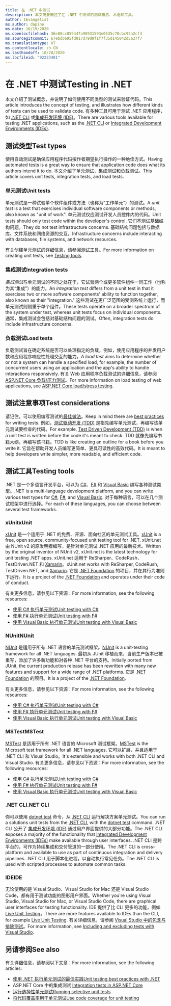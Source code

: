 ```yaml
---
title: 在 .NET 中测试
description: 本文简要概述了在 .NET 中测试的测试概念、术语和工具。
author: IEvangelist
ms.author: dapine
ms.date: 10/19/2020
ms.openlocfilehash: 36e88cc059447a98931593e0535c70cbc92a2cf4
ms.sourcegitcommit: 67ebdb695fd017d79d9f1f7f35d145042d5a37f7
ms.translationtype: HT
ms.contentlocale: zh-CN
ms.lasthandoff: 10/20/2020
ms.locfileid: "92223481"
---
```

# <a name="testing-in-net"></a><span data-ttu-id="603e3-103">在 .NET 中测试</span><span class="sxs-lookup"><span data-stu-id="603e3-103">Testing in .NET</span></span>

<span data-ttu-id="603e3-104">本文介绍了测试概念，并说明了如何使用不同类型的测试来验证代码。</span><span class="sxs-lookup"><span data-stu-id="603e3-104">This article introduces the concept of testing, and illustrates how different kinds of tests can be used to validate code.</span></span> <span data-ttu-id="603e3-105">有多种工具可用于测试 .NET 应用程序，如 [.NET CLI](#net-cli) 或[集成开发环境 (IDE)](#ide)。</span><span class="sxs-lookup"><span data-stu-id="603e3-105">There are various tools available for testing .NET applications, such as the [.NET CLI](#net-cli) or [Integrated Development Environments (IDEs)](#ide).</span></span>

## <a name="test-types"></a><span data-ttu-id="603e3-106">测试类型</span><span class="sxs-lookup"><span data-stu-id="603e3-106">Test types</span></span>

<span data-ttu-id="603e3-107">使用自动测试是确保应用程序代码按作者期望执行操作的一种绝佳方式。</span><span class="sxs-lookup"><span data-stu-id="603e3-107">Having automated tests is a great way to ensure that application code does what its authors intend it to do.</span></span> <span data-ttu-id="603e3-108">本文介绍了单元测试、集成测试和负载测试。</span><span class="sxs-lookup"><span data-stu-id="603e3-108">This article covers unit tests, integration tests, and load tests.</span></span>

### <a name="unit-tests"></a><span data-ttu-id="603e3-109">单元测试</span><span class="sxs-lookup"><span data-stu-id="603e3-109">Unit tests</span></span>

<span data-ttu-id="603e3-110">单元测试是一种试验单个软件组件或方法（也称为“工作单元”）的测试。</span><span class="sxs-lookup"><span data-stu-id="603e3-110">A *unit test* is a test that exercises individual software components or methods, also known as "unit of work".</span></span> <span data-ttu-id="603e3-111">单元测试仅应测试开发人员控件内的代码。</span><span class="sxs-lookup"><span data-stu-id="603e3-111">Unit tests should only test code within the developer's control.</span></span> <span data-ttu-id="603e3-112">它们不测试基础结构问题。</span><span class="sxs-lookup"><span data-stu-id="603e3-112">They do not test infrastructure concerns.</span></span> <span data-ttu-id="603e3-113">基础结构问题包括与数据库、文件系统和网络资源的交互。</span><span class="sxs-lookup"><span data-stu-id="603e3-113">Infrastructure concerns include interacting with databases, file systems, and network resources.</span></span>

<span data-ttu-id="603e3-114">有关创建单元测试的详细信息，请参阅[测试工具](#testing-tools)。</span><span class="sxs-lookup"><span data-stu-id="603e3-114">For more information on creating unit tests, see [Testing tools](#testing-tools).</span></span>

### <a name="integration-tests"></a><span data-ttu-id="603e3-115">集成测试</span><span class="sxs-lookup"><span data-stu-id="603e3-115">Integration tests</span></span>

<span data-ttu-id="603e3-116">*集成测试*与单元测试的不同之处在于，它试验两个或更多软件组件一同工作（也称为其“集成”）的能力。</span><span class="sxs-lookup"><span data-stu-id="603e3-116">An *integration test* differs from a unit test in that it exercises two or more software components' ability to function together, also known as their "integration."</span></span> <span data-ttu-id="603e3-117">这些测试在更广泛范围的受测系统上运行，而单元测试则侧重于单个组件。</span><span class="sxs-lookup"><span data-stu-id="603e3-117">These tests operate on a broader spectrum of the system under test, whereas unit tests focus on individual components.</span></span> <span data-ttu-id="603e3-118">通常，集成测试会包括对基础结构问题的测试。</span><span class="sxs-lookup"><span data-stu-id="603e3-118">Often, integration tests do include infrastructure concerns.</span></span>

### <a name="load-tests"></a><span data-ttu-id="603e3-119">负载测试</span><span class="sxs-lookup"><span data-stu-id="603e3-119">Load tests</span></span>

<span data-ttu-id="603e3-120">负载测试旨在确定系统是否可以处理指定的负载，例如，使用应用程序的并发用户数和应用程序响应性处理交互的能力。</span><span class="sxs-lookup"><span data-stu-id="603e3-120">A *load test* aims to determine whether or not a system can handle a specified load, for example, the number of concurrent users using an application and the app's ability to handle interactions responsively.</span></span> <span data-ttu-id="603e3-121">有关 Web 应用程序负载测试的详细信息，请参阅 [ASP.NET Core 负载/压力测试](/aspnet/core/test/load-tests)。</span><span class="sxs-lookup"><span data-stu-id="603e3-121">For more information on load testing of web applications, see [ASP.NET Core load/stress testing](/aspnet/core/test/load-tests).</span></span>

## <a name="test-considerations"></a><span data-ttu-id="603e3-122">测试注意事项</span><span class="sxs-lookup"><span data-stu-id="603e3-122">Test considerations</span></span>

<span data-ttu-id="603e3-123">请记住，可以使用编写测试的[最佳做法](unit-testing-best-practices.md)。</span><span class="sxs-lookup"><span data-stu-id="603e3-123">Keep in mind there are [best practices](unit-testing-best-practices.md) for writing tests.</span></span> <span data-ttu-id="603e3-124">例如，[测试驱动开发 (TDD)](https://deviq.com/test-driven-development) 是指先编写单元测试，再编写该单元测试要检查的代码。</span><span class="sxs-lookup"><span data-stu-id="603e3-124">For example, [Test Driven Development (TDD)](https://deviq.com/test-driven-development) is when a unit test is written before the code it's meant to check.</span></span> <span data-ttu-id="603e3-125">TDD 就像先编写书籍大纲，再编写该书籍。</span><span class="sxs-lookup"><span data-stu-id="603e3-125">TDD is like creating an outline for a book before you write it.</span></span> <span data-ttu-id="603e3-126">它旨在帮助开发人员编写更简单、更具可读性的高效代码。</span><span class="sxs-lookup"><span data-stu-id="603e3-126">It is meant to help developers write simpler, more readable, and efficient code.</span></span>

## <a name="testing-tools"></a><span data-ttu-id="603e3-127">测试工具</span><span class="sxs-lookup"><span data-stu-id="603e3-127">Testing tools</span></span>

<span data-ttu-id="603e3-128">.NET 是一个多语言开发平台，可以为 [C#](../../csharp/index.yml)、[F#](../../fsharp/index.yml) 和 [Visual Basic](../../visual-basic/index.yml) 编写各种测试类型。</span><span class="sxs-lookup"><span data-stu-id="603e3-128">.NET is a multi-language development platform, and you can write various test types for [C#](../../csharp/index.yml), [F#](../../fsharp/index.yml), and [Visual Basic](../../visual-basic/index.yml).</span></span> <span data-ttu-id="603e3-129">对于每种语言，可以在几个测试框架中进行选择。</span><span class="sxs-lookup"><span data-stu-id="603e3-129">For each of these languages, you can choose between several test frameworks.</span></span>

### <a name="xunit"></a><span data-ttu-id="603e3-130">xUnit</span><span class="sxs-lookup"><span data-stu-id="603e3-130">xUnit</span></span>

<span data-ttu-id="603e3-131">[xUnit](https://xunit.net) 是一个适用于 .NET 的免费、开源、面向社区的单元测试工具。</span><span class="sxs-lookup"><span data-stu-id="603e3-131">[xUnit](https://xunit.net) is a free, open source, community-focused unit testing tool for .NET.</span></span> <span data-ttu-id="603e3-132">xUnit.net 由 NUnit v2 的原发明者编写，是针对单元测试 .NET 应用的最新技术。</span><span class="sxs-lookup"><span data-stu-id="603e3-132">Written by the original inventor of NUnit v2, xUnit.net is the latest technology for unit testing .NET apps.</span></span> <span data-ttu-id="603e3-133">xUnit.net 适用于 ReSharper、CodeRush、TestDriven.NET 和 [Xamarin](/apps/xamarin)。</span><span class="sxs-lookup"><span data-stu-id="603e3-133">xUnit.net works with ReSharper, CodeRush, TestDriven.NET, and [Xamarin](/apps/xamarin).</span></span> <span data-ttu-id="603e3-134">它是 [.NET Foundation](https://dotnetfoundation.org) 的项目，并在其行为准则下运行。</span><span class="sxs-lookup"><span data-stu-id="603e3-134">It is a project of the [.NET Foundation](https://dotnetfoundation.org) and operates under their code of conduct.</span></span>

<span data-ttu-id="603e3-135">有关更多信息，请参见以下资源：</span><span class="sxs-lookup"><span data-stu-id="603e3-135">For more information, see the following resources:</span></span>

- [<span data-ttu-id="603e3-136">使用 C# 执行单元测试</span><span class="sxs-lookup"><span data-stu-id="603e3-136">Unit testing with C#</span></span>](unit-testing-with-dotnet-test.md)
- [<span data-ttu-id="603e3-137">使用 F# 执行单元测试</span><span class="sxs-lookup"><span data-stu-id="603e3-137">Unit testing with F#</span></span>](unit-testing-fsharp-with-dotnet-test.md)
- [<span data-ttu-id="603e3-138">使用 Visual Basic 执行单元测试</span><span class="sxs-lookup"><span data-stu-id="603e3-138">Unit testing with Visual Basic</span></span>](unit-testing-visual-basic-with-dotnet-test.md)

### <a name="nunit"></a><span data-ttu-id="603e3-139">NUnit</span><span class="sxs-lookup"><span data-stu-id="603e3-139">NUnit</span></span>

<span data-ttu-id="603e3-140">[NUnit](https://nunit.org) 是适用于所有 .NET 语言的单元测试框架。</span><span class="sxs-lookup"><span data-stu-id="603e3-140">[NUnit](https://nunit.org) is a unit-testing framework for all .NET languages.</span></span> <span data-ttu-id="603e3-141">最初从 JUnit 移植而来，当前生产版本已被重写，添加了许多新功能和对各种 .NET 平台的支持。</span><span class="sxs-lookup"><span data-stu-id="603e3-141">Initially ported from JUnit, the current production release has been rewritten with many new features and support for a wide range of .NET platforms.</span></span> <span data-ttu-id="603e3-142">它是 [.NET Foundation](https://dotnetfoundation.org) 的项目。</span><span class="sxs-lookup"><span data-stu-id="603e3-142">It is a project of the [.NET Foundation](https://dotnetfoundation.org).</span></span>

<span data-ttu-id="603e3-143">有关更多信息，请参见以下资源：</span><span class="sxs-lookup"><span data-stu-id="603e3-143">For more information, see the following resources:</span></span>

- [<span data-ttu-id="603e3-144">使用 C# 执行单元测试</span><span class="sxs-lookup"><span data-stu-id="603e3-144">Unit testing with C#</span></span>](unit-testing-with-nunit.md)
- [<span data-ttu-id="603e3-145">使用 F# 执行单元测试</span><span class="sxs-lookup"><span data-stu-id="603e3-145">Unit testing with F#</span></span>](unit-testing-fsharp-with-nunit.md)
- [<span data-ttu-id="603e3-146">使用 Visual Basic 执行单元测试</span><span class="sxs-lookup"><span data-stu-id="603e3-146">Unit testing with Visual Basic</span></span>](unit-testing-visual-basic-with-nunit.md)

### <a name="mstest"></a><span data-ttu-id="603e3-147">MSTest</span><span class="sxs-lookup"><span data-stu-id="603e3-147">MSTest</span></span>

<span data-ttu-id="603e3-148">[MSTest](https://github.com/Microsoft/testfx-docs) 是适用于所有 .NET 语言的 Microsoft 测试框架。</span><span class="sxs-lookup"><span data-stu-id="603e3-148">[MSTest](https://github.com/Microsoft/testfx-docs) is the Microsoft test framework for all .NET languages.</span></span> <span data-ttu-id="603e3-149">它可以扩展，并且适用于 .NET CLI 和 Visual Studio。</span><span class="sxs-lookup"><span data-stu-id="603e3-149">It's extensible and works with both .NET CLI and Visual Studio.</span></span> <span data-ttu-id="603e3-150">有关更多信息，请参见以下资源：</span><span class="sxs-lookup"><span data-stu-id="603e3-150">For more information, see the following resources:</span></span>

- [<span data-ttu-id="603e3-151">使用 C# 执行单元测试</span><span class="sxs-lookup"><span data-stu-id="603e3-151">Unit testing with C#</span></span>](unit-testing-with-mstest.md)
- [<span data-ttu-id="603e3-152">使用 F# 执行单元测试</span><span class="sxs-lookup"><span data-stu-id="603e3-152">Unit testing with F#</span></span>](unit-testing-fsharp-with-mstest.md)
- [<span data-ttu-id="603e3-153">使用 Visual Basic 执行单元测试</span><span class="sxs-lookup"><span data-stu-id="603e3-153">Unit testing with Visual Basic</span></span>](unit-testing-visual-basic-with-mstest.md)

### <a name="net-cli"></a><span data-ttu-id="603e3-154">.NET CLI</span><span class="sxs-lookup"><span data-stu-id="603e3-154">.NET CLI</span></span>

<span data-ttu-id="603e3-155">你可以使用 [dotnet test](../tools/dotnet-test.md) 命令，从 [.NET CLI](../tools/index.md) 运行解决方案单元测试。</span><span class="sxs-lookup"><span data-stu-id="603e3-155">You can run a solutions unit tests from the [.NET CLI](../tools/index.md), with the [dotnet test](../tools/dotnet-test.md) command.</span></span> <span data-ttu-id="603e3-156">.NET CLI 公开了 [集成开发环境 (IDE)](#ide) 通过用户界面提供的大部分功能。</span><span class="sxs-lookup"><span data-stu-id="603e3-156">The .NET CLI exposes a majority of the functionality that [Integrated Development Environments (IDEs)](#ide) make available through user interfaces.</span></span> <span data-ttu-id="603e3-157">.NET CLI 是跨平台的，可作为持续集成和交付管道的一部分使用。</span><span class="sxs-lookup"><span data-stu-id="603e3-157">The .NET CLI is cross-platform and available to use as part of continuous integration and delivery pipelines.</span></span> <span data-ttu-id="603e3-158">.NET CLI 用于脚本化进程，以自动执行常见任务。</span><span class="sxs-lookup"><span data-stu-id="603e3-158">The .NET CLI is used with scripted processes to automate common tasks.</span></span>

### <a name="ide"></a><span data-ttu-id="603e3-159">IDE</span><span class="sxs-lookup"><span data-stu-id="603e3-159">IDE</span></span>

<span data-ttu-id="603e3-160">无论使用的是 Visual Studio、Visual Studio for Mac 还是 Visual Studio Code，都有用于测试功能的图形用户界面。</span><span class="sxs-lookup"><span data-stu-id="603e3-160">Whether you're using Visual Studio, Visual Studio for Mac, or Visual Studio Code, there are graphical user interfaces for testing functionality.</span></span> <span data-ttu-id="603e3-161">IDE 提供了比 CLI 更多的功能，例如 [Live Unit Testing](/visualstudio/test/live-unit-testing)。</span><span class="sxs-lookup"><span data-stu-id="603e3-161">There are more features available to IDEs than the CLI, for example [Live Unit Testing](/visualstudio/test/live-unit-testing).</span></span> <span data-ttu-id="603e3-162">有关详细信息，请参阅 [Visual Studio 中的包含与排除测试](/visualstudio/test/live-unit-testing#include-and-exclude-test-projects-and-test-methods)。</span><span class="sxs-lookup"><span data-stu-id="603e3-162">For more information, see [Including and excluding tests with Visual Studio](/visualstudio/test/live-unit-testing#include-and-exclude-test-projects-and-test-methods).</span></span>

## <a name="see-also"></a><span data-ttu-id="603e3-163">另请参阅</span><span class="sxs-lookup"><span data-stu-id="603e3-163">See also</span></span>

<span data-ttu-id="603e3-164">有关详细信息，请参阅以下文章：</span><span class="sxs-lookup"><span data-stu-id="603e3-164">For more information, see the following articles:</span></span>

- [<span data-ttu-id="603e3-165">使用 .NET 执行单元测试的最佳实践</span><span class="sxs-lookup"><span data-stu-id="603e3-165">Unit testing best practices with .NET</span></span>](unit-testing-best-practices.md)
- <span data-ttu-id="603e3-166">ASP.NET Core 中的集成测试  </span><span class="sxs-lookup"><span data-stu-id="603e3-166">[Integration tests in ASP.NET Core](/aspnet/core/test/integration-tests#test-app-prerequisites)</span></span>
- [<span data-ttu-id="603e3-167">运行选择性单元测试</span><span class="sxs-lookup"><span data-stu-id="603e3-167">Running selective unit tests</span></span>](selective-unit-tests.md)
- [<span data-ttu-id="603e3-168">将代码覆盖率用于单元测试</span><span class="sxs-lookup"><span data-stu-id="603e3-168">Use code coverage for unit testing</span></span>](unit-testing-code-coverage.md)
